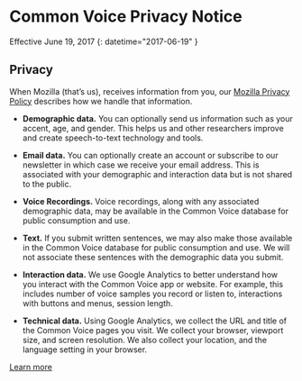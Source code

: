 # Common Voice Privacy Notice 

Effective June 19, 2017 {: datetime="2017-06-19" }

## Privacy

When Mozilla (that’s us), receives information from you, our [Mozilla Privacy Policy](https://www.mozilla.org/privacy) describes how we handle that information.

* **Demographic data.** You can optionally send us information such as your accent, age, and gender. This helps us and other researchers improve and create speech-to-text technology and tools.

* **Email data.** You can optionally create an account or subscribe to our newsletter in which case we receive your email address. This is associated with your demographic and interaction data but is not shared to the public.

* **Voice Recordings.** Voice recordings, along with any associated demographic data, may be available in the Common Voice database for public consumption and use.

* **Text.** If you submit written sentences, we may also make those available in the Common Voice database for public consumption and use. We will not associate these sentences with the demographic data you submit. 

* **Interaction data.** We use Google Analytics to better understand how you interact with the Common Voice app or website. For example, this includes number of voice samples you record or listen to, interactions with buttons and menus, session length.

* **Technical data.** Using Google Analytics, we collect the URL and title of the Common Voice pages you visit. We collect your browser, viewport size, and screen resolution. We also collect your location, and the language setting in your browser.

[Learn more](https://github.com/mozilla/voice-web/blob/master/docs/data_dictionary.md)
